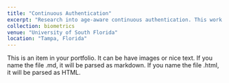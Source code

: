 ```yaml
---
title: "Continuous Authentication"
excerpt: "Research into age-aware continuous authentication. This work is supported by the NSF."
collection: biometrics
venue: "University of South Florida"
location: "Tampa, Florida"
---
```


This is an item in your portfolio. It can be have images or nice text. If you name the file .md, it will be parsed as markdown. If you name the file .html, it will be parsed as HTML. 